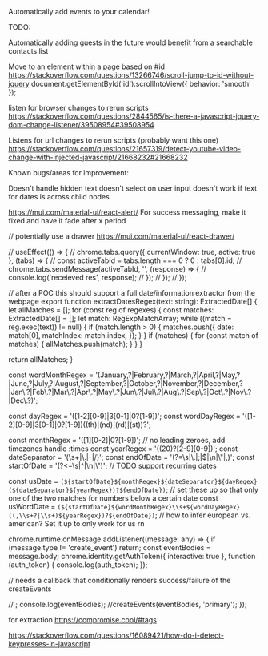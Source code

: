 Automatically add events to your calendar!

TODO:

Automatically adding guests in the future would benefit from a searchable contacts list

Move to an element within a page based on #id
https://stackoverflow.com/questions/13266746/scroll-jump-to-id-without-jquery
document.getElementById('id').scrollIntoView({
behavior: 'smooth'
});

listen for browser changes to rerun scripts
https://stackoverflow.com/questions/2844565/is-there-a-javascript-jquery-dom-change-listener/39508954#39508954

Listens for url changes to rerun scripts (probably want this one)
https://stackoverflow.com/questions/21657319/detect-youtube-video-change-with-injected-javascript/21668232#21668232

Known bugs/areas for improvement:

Doesn't handle hidden text
doesn't select on user input
doesn't work if text for dates is across child nodes

https://mui.com/material-ui/react-alert/
For success messaging, make it fixed and have it fade after x period

// potentially use a drawer https://mui.com/material-ui/react-drawer/

// useEffect(() => {
// chrome.tabs.query({ currentWindow: true, active: true }, (tabs) => {
// const activeTabId = tabs.length === 0 ? 0 : tabs[0].id;
// chrome.tabs.sendMessage(activeTabId, '', (response) => {
// console.log('receieved res', response);
// });
// });
// });

// after a POC this should support a full date/information extractor from the webpage
export function extractDatesRegex(text: string): ExtractedDate[] {
let allMatches = [];
for (const reg of regexes) {
const matches: ExtractedDate[] = [];
let match: RegExpMatchArray;
while ((match = reg.exec(text)) != null) {
if (match.length > 0) {
matches.push({
date: match[0],
matchIndex: match.index,
});
}
}
if (matches) {
for (const match of matches) {
allMatches.push(match);
}
}
}

return allMatches;
}

const wordMonthRegex =
'(January,?|February,?|March,?|April,?|May,?|June,?|July,?|August,?|September,?|October,?|November,?|December,?|Jan\\.?|Feb\\.?|Mar\\.?|Apr\\.?|May\\.?|Jun\\.?|Jul\\.?|Aug\\.?|Sep\\.?|Oct\\.?|Nov\\.?|Dec\\.?)';

const dayRegex = '([1-2][0-9]|3[0-1]|0?[1-9])';
const wordDayRegex = '([1-2][0-9]|3[0-1]|0?[1-9])((th)|(nd)|(rd)|(st))?';

const monthRegex = '([1][0-2]|0?[1-9])'; // no leading zeroes, add timezones handle :times
const yearRegex = '((20)?[2-9][0-9])';
const dateSeparator = '(\\s+|\\.|-|/)';
const endOfDate = '(?=\\s|\\.|;|$|\\n|\\"|,)';
const startOfDate = '(?<=\\s|^|\\n|\\")';
// TODO support recurring dates

const usDate = `(${startOfDate}${monthRegex}${dateSeparator}${dayRegex}(${dateSeparator}${yearRegex})?${endOfDate})`; // set these up so that only one of the two matches for numbers below a certain date
const usWordDate = `(${startOfDate}${wordMonthRegex}\\s+${wordDayRegex}((,\\s+?|\\s+)${yearRegex})?${endOfDate})`;
// how to infer european vs. american? Set it up to only work for us rn

chrome.runtime.onMessage.addListener((message: any) => {
if (message.type != 'create_event') return;
const eventBodies = message.body;
chrome.identity.getAuthToken({ interactive: true }, function (auth_token) {
console.log(auth_token);
});

// needs a callback that conditionally renders success/failure of the createEvents

// <Alert></Alert>;
console.log(eventBodies);
//createEvents(eventBodies, 'primary');
});

for extraction https://compromise.cool/#tags

https://stackoverflow.com/questions/16089421/how-do-i-detect-keypresses-in-javascript
